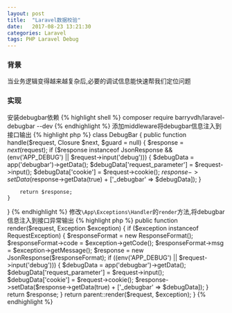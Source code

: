 ```yaml
---
layout: post
title:  "Laravel数据校验"
date:   2017-08-23 13:21:30
categories: Laravel
tags: PHP Laravel Debug
---
```


### 背景
当业务逻辑变得越来越复杂后,必要的调试信息能快速帮我们定位问题

### 实现
安装debugbar依赖
{% highlight shell %}
composer require barryvdh/laravel-debugbar --dev
{% endhighlight %}
添加middleware将debugbar信息注入到接口输出
{% highlight php %}
class DebugBar
{
    public function handle($request, Closure $next, $guard = null)
    {
        $response = $next($request);
        if ($response instanceof JsonResponse && (env('APP_DEBUG') || $request->input('debug')))
        {
            $debugData = app('debugbar')->getData();
            $debugData['request_parameter'] = $request->input();
            $debugData['cookie'] = $request->cookie();
            $response->setData($response->getData(true) + ['_debugbar' => $debugData]);
        }

        return $response;
    }
}
{% endhighlight %}
修改`\App\Exceptions\Handler`的`render`方法,将debugbar信息注入到接口异常输出
{% highlight php %}
public function render($request, Exception $exception)
{
    if ($exception instanceof RequestException)
    {
        $responseFormat = new ResponseFormat();
        $responseFormat->code = $exception->getCode();
        $responseFormat->msg = $exception->getMessage();
        $response = new JsonResponse($responseFormat);
        if ((env('APP_DEBUG') || $request->input('debug')))
        {
                $debugData = app('debugbar')->getData();
                $debugData['request_parameter'] = $request->input();
                $debugData['cookie'] = $request->cookie();
                $response->setData($response->getData(true) + ['_debugbar' => $debugData]);
        }
        return $response;
    }
    return parent::render($request, $exception);
}
{% endhighlight %}